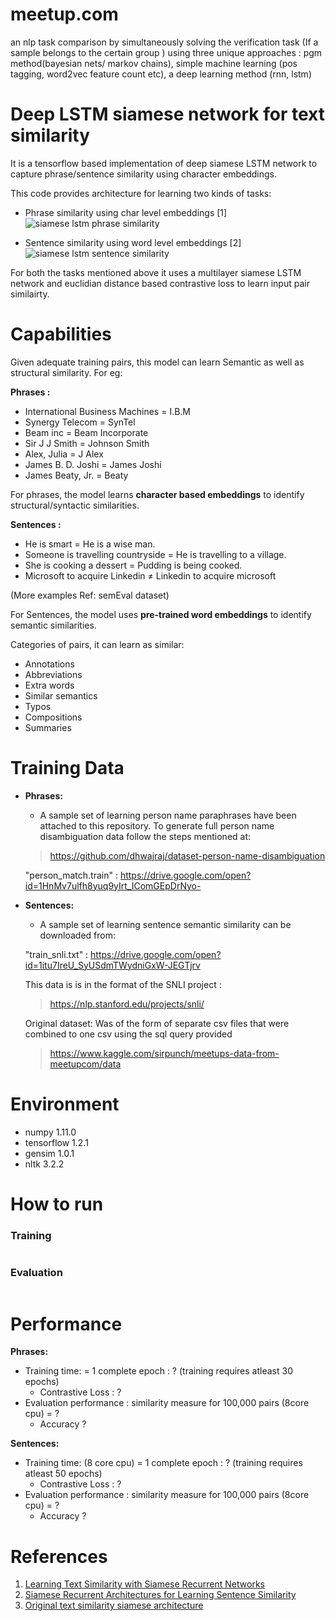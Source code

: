 # meetup.com
 an nlp task comparison by simultaneously solving the verification task (If a sample belongs to the certain group )  using three unique approaches :  pgm method(bayesian nets/ markov chains),  simple machine learning (pos tagging, word2vec feature count etc),  a deep learning method (rnn, lstm)
# Deep LSTM siamese network for text similarity

It is a tensorflow based implementation of deep siamese LSTM network to capture phrase/sentence similarity using character embeddings.

This code provides architecture for learning two kinds of tasks:

- Phrase similarity using char level embeddings [1]
![siamese lstm phrase similarity](https://cloud.githubusercontent.com/assets/9861437/20479454/405a1aea-b004-11e6-8a27-7bb05cf0a002.png)

- Sentence similarity using word level embeddings [2]
![siamese lstm sentence similarity](https://cloud.githubusercontent.com/assets/9861437/20479493/6ea8ad12-b004-11e6-89e4-53d4d354d32e.png)

For both the tasks mentioned above it uses a multilayer siamese LSTM network and euclidian distance based contrastive loss to learn input pair similairty.

# Capabilities
Given adequate training pairs, this model can learn Semantic as well as structural similarity. For eg:

**Phrases :**
- International Business Machines = I.B.M
- Synergy Telecom = SynTel
- Beam inc = Beam Incorporate
- Sir J J Smith = Johnson Smith
- Alex, Julia = J Alex
- James B. D. Joshi	= James Joshi
- James Beaty, Jr. = Beaty

For phrases, the model learns **character based embeddings** to identify structural/syntactic similarities.

**Sentences :**
- He is smart = He is a wise man.
- Someone is travelling countryside = He is travelling to a village.
- She is cooking a dessert = Pudding is being cooked.
- Microsoft to acquire Linkedin ≠ Linkedin to acquire microsoft

(More examples Ref: semEval dataset)

For Sentences, the model uses **pre-trained word embeddings** to identify semantic similarities.

Categories of pairs, it can learn as similar:
- Annotations
- Abbreviations
- Extra words
- Similar semantics
- Typos
- Compositions
- Summaries

# Training Data
- **Phrases:** 
	- A sample set of learning person name paraphrases have been attached to this repository. To generate full person name disambiguation data follow the steps mentioned at:

	> https://github.com/dhwajraj/dataset-person-name-disambiguation

    "person_match.train" : https://drive.google.com/open?id=1HnMv7ulfh8yuq9yIrt_IComGEpDrNyo-
- **Sentences:** 
	- A sample set of learning sentence semantic similarity can be downloaded from:

	"train_snli.txt" : https://drive.google.com/open?id=1itu7IreU_SyUSdmTWydniGxW-JEGTjrv

	This data is is in the format of the SNLI project : 
	> https://nlp.stanford.edu/projects/snli/
  
  Original dataset: Was of the form of separate csv files that were combined to one csv using the sql query provided
  > https://www.kaggle.com/sirpunch/meetups-data-from-meetupcom/data


# Environment
- numpy 1.11.0
- tensorflow 1.2.1
- gensim 1.0.1
- nltk 3.2.2

# How to run
### Training
```

```
### Evaluation
```
```

# Performance
**Phrases:**
- Training time:  = 1 complete epoch : ? (training requires atleast 30 epochs)
	- Contrastive Loss : ?
- Evaluation performance : similarity measure for 100,000 pairs (8core cpu) = ?
	- Accuracy ?
	
**Sentences:**
- Training time: (8 core cpu) = 1 complete epoch : ? (training requires atleast 50 epochs)
	- Contrastive Loss : ?
- Evaluation performance : similarity measure for 100,000 pairs (8core cpu) = ?
	- Accuracy  ?

# References
1. [Learning Text Similarity with Siamese Recurrent Networks](http://www.aclweb.org/anthology/W16-16#page=162)
2. [Siamese Recurrent Architectures for Learning Sentence Similarity](http://www.mit.edu/~jonasm/info/MuellerThyagarajan_AAAI16.pdf)
3. [Original text similarity siamese architecture](https://github.com/dhwajraj/deep-siamese-text-similarity)

